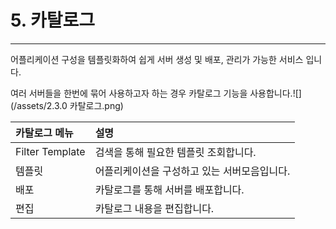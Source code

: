 # 5. 카탈로그

---

어플리케이션 구성을 템플릿화하여 쉽게 서버 생성 및 배포, 관리가 가능한 서비스 입니다.

여러 서버들을 한번에 묶어 사용하고자 하는 경우 카탈로그 기능을 사용합니다.![](/assets/2.3.0 카탈로그.png)

| **카탈로그 메뉴** | **설명** |
| :--- | :--- |
| Filter Template | 검색을 통해 필요한 템플릿 조회합니다. |
| 템플릿 | 어플리케이션을 구성하고 있는 서버모음입니다. |
| 배포 | 카탈로그를 통해 서버를 배포합니다. |
| 편집 | 카탈로그 내용을 편집합니다. |



